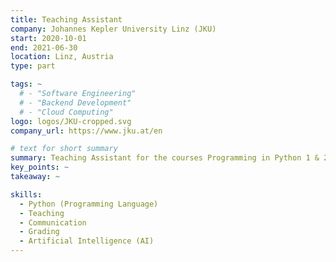 ```yaml
---
title: Teaching Assistant
company: Johannes Kepler University Linz (JKU)
start: 2020-10-01
end: 2021-06-30
location: Linz, Austria
type: part

tags: ~
  # - "Software Engineering"
  # - "Backend Development"
  # - "Cloud Computing"
logo: logos/JKU-cropped.svg
company_url: https://www.jku.at/en

# text for short summary
summary: Teaching Assistant for the courses Programming in Python 1 & 2 of the Institute of Machine Learning.
key_points: ~
takeaway: ~

skills: 
  - Python (Programming Language)
  - Teaching
  - Communication
  - Grading
  - Artificial Intelligence (AI)
---
```

